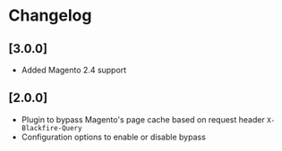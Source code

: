 # Changelog

## [3.0.0]

- Added Magento 2.4 support

## [2.0.0]
- Plugin to bypass Magento's page cache based on request header `X-Blackfire-Query`
- Configuration options to enable or disable bypass
